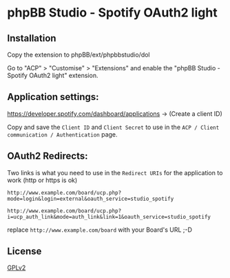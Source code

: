 # phpBB Studio - Spotify OAuth2 light

## Installation

Copy the extension to phpBB/ext/phpbbstudio/dol

Go to "ACP" > "Customise" > "Extensions" and enable the "phpBB Studio - Spotify OAuth2 light" extension.

## Application settings:

https://developer.spotify.com/dashboard/applications -> (Create a client ID)

Copy and save the `Client ID` and `Client Secret` to use in the `ACP / Client communication / Authentication` page.

## OAuth2 Redirects:

Two links is what you need to use in the `Redirect URIs` for the application to work (http or https is ok)

`http://www.example.com/board/ucp.php?mode=login&login=external&oauth_service=studio_spotify`

`http://www.example.com/board/ucp.php?i=ucp_auth_link&mode=auth_link&link=1&oauth_service=studio_spotify`

replace `http://www.example.com/board` with your Board's URL ;-D

## License

[GPLv2](license.txt)
